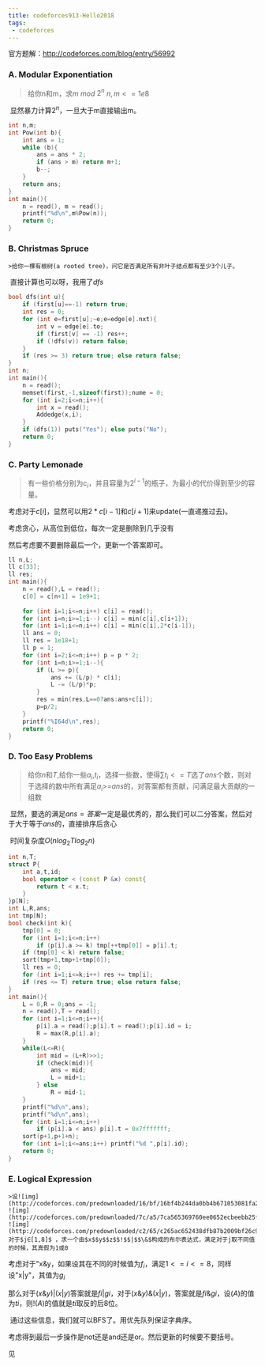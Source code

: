```yaml
---
title: codeforces913-Hello2018
tags:
 - codeforces
---
```


官方题解：http://codeforces.com/blog/entry/56992

### A. Modular Exponentiation

> 给你n和m，求$m$ $mod$ $2^n$ $n,m<=1e8$

​	显然暴力计算$2^n$，一旦大于m直接输出m。

```c++
int n,m;
int Pow(int b){
	int ans = 1;
	while (b){
		ans = ans * 2;
		if (ans > m) return m+1;
		b--;
	}
	return ans;
}
int main(){
	n = read(), m = read();
	printf("%d\n",m%Pow(n));
	return 0;
}
```

### B. Christmas Spruce

	>给你一棵有根树(a rooted tree)，问它是否满足所有非叶子结点都有至少3个儿子。

​	直接计算也可以呀，我用了$dfs$

```c++
bool dfs(int u){
	if (first[u]==-1) return true; 
	int res = 0;
	for (int e=first[u];~e;e=edge[e].nxt){
		int v = edge[e].to;
		if (first[v] == -1) res++;
		if (!dfs(v)) return false;
	}
	if (res >= 3) return true; else return false;
}
int n;
int main(){
	n = read();
	memset(first,-1,sizeof(first));nume = 0;
	for (int i=2;i<=n;i++){
		int x = read();
		Addedge(x,i);
	}
	if (dfs(1)) puts("Yes"); else puts("No");
	return 0;
}
```

### C. Party Lemonade

>有一些价格分别为$c_i$，并且容量为$2^{i-1}$的瓶子，为最小的代价得到至少的容量。

考虑对于$c[i]$，显然可以用$2*c[i-1]$和$c[i+1]$来update(一直递推过去)。

考虑贪心，从高位到低位，每次一定是删除到几乎没有

然后考虑要不要删除最后一个，更新一个答案即可。

```c++
ll n,L;
ll c[33];
ll res;
int main(){
	n = read(),L = read();
	c[0] = c[n+1] = 1e9+1;
	
	for (int i=1;i<=n;i++) c[i] = read();
	for (int i=n;i>=1;i--) c[i] = min(c[i],c[i+1]);
	for (int i=1;i<=n;i++) c[i] = min(c[i],2*c[i-1]);
	ll ans = 0;
	ll res = 1e18+1;
	ll p = 1;
	for (int i=2;i<=n;i++) p = p * 2;
	for (int i=n;i>=1;i--){
		if (L >= p){
			ans += (L/p) * c[i];
			L -= (L/p)*p;
		}
		res = min(res,L==0?ans:ans+c[i]);
		p=p/2;
	}
	printf("%I64d\n",res);
	return 0;
}
```

### D. Too Easy Problems

>给你$n$和$T$,给你一些$a_i$,$t_i$，选择一些数，使得$\sum t_i <= T$选了$ans$个数，则对于选择的数中所有满足$a_i$>=$ans$的，对答案都有贡献，问满足最大贡献的一组数

​	显然，要选的满足$ans=答案$一定是最优秀的，那么我们可以二分答案，然后对于大于等于$ans$的，直接排序后贪心

​	时间复杂度$O(n log_2T log _2n)$

```c++
int n,T;
struct P{
	int a,t,id;
	bool operator < (const P &x) const{
		return t < x.t;
	}
}p[N];
int L,R,ans;
int tmp[N];
bool check(int k){
	tmp[0] = 0;
	for (int i=1;i<=n;i++)
		if (p[i].a >= k) tmp[++tmp[0]] = p[i].t;
	if (tmp[0] < k) return false;
	sort(tmp+1,tmp+1+tmp[0]);
	ll res = 0;
	for (int i=1;i<=k;i++) res += tmp[i];
	if (res <= T) return true; else return false;
}
int main(){
	L = 0,R = 0;ans = -1;
	n = read(),T = read();
	for (int i=1;i<=n;i++){
		p[i].a = read();p[i].t = read();p[i].id = i;
		R = max(R,p[i].a);
	}
	while(L<=R){
		int mid = (L+R)>>1;
		if (check(mid)){
			ans = mid;
			L = mid+1;
		} else 
			R = mid-1;
	}
	printf("%d\n",ans);
	printf("%d\n",ans);
	for (int i=1;i<=n;i++)
		if (p[i].a < ans) p[i].t = 0x7fffffff;
	sort(p+1,p+1+n);
	for (int i=1;i<=ans;i++) printf("%d ",p[i].id);
	return 0;
}
```

### E. Logical Expression

	>设![img](http://codeforces.com/predownloaded/16/bf/16bf4b244da0bb4b671053081fa2353ebb1c37b8.png), ![img](http://codeforces.com/predownloaded/7c/a5/7ca565369760ee0652ecbeebb25ff95c8c220370.png)and ![img](http://codeforces.com/predownloaded/c2/65/c265ac652438dfb87b2009bf26c963a332fc6e13.png).对于$j∈[1,8]$ ，求一个由$x$$y$$z$$!$$|$$\&$构成的布尔表达式，满足对于j取不同值的时候，其真假为1或0

考虑对于"x&y，如果设其在不同的时候值为$f_i$，满足$1<=i<=8$，同样设"x|y"，其值为$g_i$

那么对于$(x\&y)|(x|y)$答案就是$fi | gi$，对于$(x\&y)\&(x|y)$，答案就是$fi\&gi$，设$(A)$的值为$ti$，则$!(A)$的值就是$ti$取反的后8位。

​	通过这些信息，我们就可以BFS了。用优先队列保证字典序。

考虑得到最后一步操作是not还是and还是or。然后更新的时候要不要括号。

见
